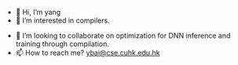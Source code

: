 - 👋 Hi, I’m yang
- 👀 I’m interested in compilers.
<!-- - 🌱 I’m currently learning how to become a legendary warlock PVP player at WLK. -->
- 💞️ I’m looking to collaborate on optimization for DNN inference and training through compilation.
- 📫 How to reach me? ybai@cse.cuhk.edu.hk

<!---
ybai62868/ybai62868 is a ✨ special ✨ repository because its `README.md` (this file) appears on your GitHub profile.
You can click the Preview link to take a look at your changes.
--->

